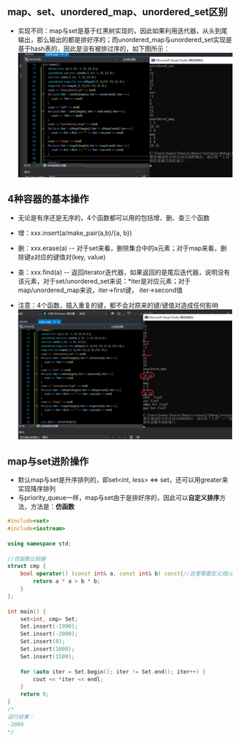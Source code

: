 ## map、set、unordered_map、unordered_set区别

-   实现不同：map与set是基于红黑树实现的，因此如果利用迭代器，从头到尾输出，那么输出的都是排好序的；而unordered_map与unordered_set实现是基于hash表的，因此是没有被排过序的，如下图所示：<img src="..\..\pictures\image-20210510144927778.png" alt="image-20210510144927778" style="zoom:67%;" /> 

## 4种容器的基本操作

-   无论是有序还是无序的，4个函数都可以用的包括增、删、查三个函数
-   增：xxx.insert(a/make_pair(a,b)/{a, b})
    
-   删：xxx.erase(a) -- 对于set来看，删除集合中的a元素；对于map来看，删除键a对应的键值对(key, value)
    
-   查：xxx.find(a) -- 返回iterator迭代器，如果返回的是尾后迭代器，说明没有该元素，对于set/unordered_set来说：*iter是对应元素；对于map/unordered_map来说，iter->first键， iter->second值
-   注意：4个函数，插入重复的键，都不会对原来的键/键值对造成任何影响<img src="..\..\pictures\image-20210510145119482.png" alt="image-20210510145119482" style="zoom:67%;" />

## map与set进阶操作

-   默认map与set是升序排列的，即set<int, less<int>> <=> set<int>，还可以用greater<int>来实现降序排列
-   与priority_queue一样，map与set由于是排好序的，因此可以**自定义排序**方法，方法是：**仿函数**

```c++
#include<set>
#include<iostream>

using namespace std;

//仿函数比较器
struct cmp {
	bool operator() (const int& a, const int& b) const{//这里需要定义成const函数，否则会报错
		return a * a > b * b;
	}
};

int main() {
	set<int, cmp> Set;
	Set.insert(-1990);
	Set.insert(-2000);
	Set.insert(0);
	Set.insert(1000);
	Set.insert(1500);

	for (auto iter = Set.begin(); iter != Set.end(); iter++) {
		cout << *iter << endl;
	}
	return 0;
}
/*
运行结果：
-2000                                                                                                        -1990                                                                                                       1500                                                                                                         1000                                                                                                         0  
*/
```

